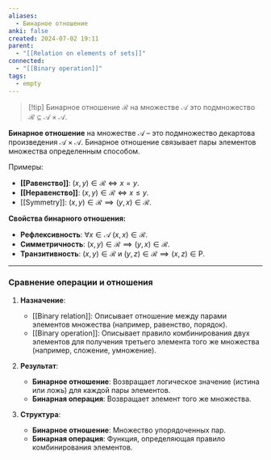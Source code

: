 ```yaml
---
aliases:
  - Бинарное отношение
anki: false
created: 2024-07-02 19:11
parent:
  - "[[Relation on elements of sets]]"
connected:
  - "[[Binary operation]]"
tags:
  - empty
---
```


> [!tip] Бинарное отношение $\mathcal{R}$ на множестве $\mathcal{A}$ 
> это подмножество $\mathcal{R} \subseteq \mathcal{A} \times \mathcal{A}$.


**Бинарное отношение** на множестве $\mathcal{A}$ – это подмножество декартова произведения $\mathcal{A} \times \mathcal{A}$. Бинарное отношение связывает пары элементов множества определенным способом.


Примеры:
- **[[Равенство]]**: $(x, y) \in \mathcal{R} \iff x = y$.
- **[[Неравенство]]**: $(x, y) \in \mathcal{R} \iff x \leq y$.
- [[Symmetry]]: $(x, y) \in \mathcal{R} \implies (y, x) \in \mathcal{R}$.

**Свойства бинарного отношения:**
- **Рефлексивность**: $\forall x \in \mathcal{A} \; (x, x) \in \mathcal{R}$.
- **Симметричность**: $(x, y) \in \mathcal{R} \implies (y, x) \in \mathcal{R}$.
- **Транзитивность**: $(x, y) \in \mathcal{R}$ и $(y, z) \in \mathcal{R} \implies (x, z) \in \mathcal{Р}$.

---

### Сравнение операции и отношения

1. **Назначение**:
   - [[Binary relation]]: Описывает отношение между парами элементов множества (например, равенство, порядок).
   - [[Binary operation]]: Описывает правило комбинирования двух элементов для получения третьего элемента того же множества (например, сложение, умножение).

2. **Результат**:
   - **Бинарное отношение**: Возвращает логическое значение (истина или ложь) для каждой пары элементов.
   - **Бинарная операция**: Возвращает элемент того же множества.

3. **Структура**:
   - **Бинарное отношение**: Множество упорядоченных пар.
   - **Бинарная операция**: Функция, определяющая правило комбинирования элементов.